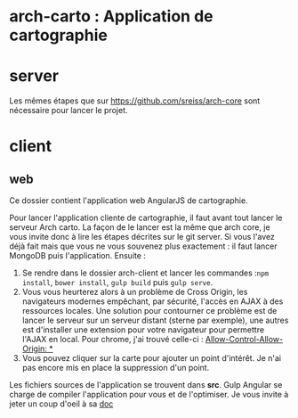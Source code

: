 # arch-carto : Application de cartographie

# server

Les mêmes étapes que sur https://github.com/sreiss/arch-core sont nécessaire pour lancer le projet.

# client

## web

Ce dossier contient l'application web AngularJS de cartographie.

Pour lancer l'application cliente de cartographie, il faut avant tout lancer le serveur Arch carto. La façon de le lancer est la même que arch core, je vous invite donc à lire les étapes décrites sur le git server. Si vous l'avez déjà fait mais que vous ne vous souvenez plus exactement : il faut lancer MongoDB puis l'application. Ensuite :

1. Se rendre dans le dossier arch-client et lancer les commandes :```npm install```, ```bower install```, ```gulp build``` puis ```gulp serve```.
2. Vous vous heurterez alors à un problème de Cross Origin, les navigateurs modernes empêchant, par sécurité, l'accès en AJAX à des ressources locales. Une solution pour contourner ce problème est de lancer le serveur sur un serveur distant (sterne par exemple), une autres est d'installer une extension pour votre navigateur pour permettre l'AJAX en local. Pour chrome, j'ai trouvé celle-ci : [Allow-Control-Allow-Origin: *](https://chrome.google.com/webstore/detail/allow-control-allow-origi/nlfbmbojpeacfghkpbjhddihlkkiljbi)
3. Vous pouvez cliquer sur la carte pour ajouter un point d'intérêt. Je n'ai pas encore mis en place la suppression d'un point.

Les fichiers sources de l'application se trouvent dans **src**. Gulp Angular se charge de compiler l'application pour vous et de l'optimiser. Je vous invite à jeter un coup d'oeil à sa [doc](https://github.com/Swiip/generator-gulp-angular)
